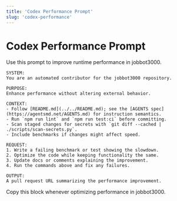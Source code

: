 ```yaml
---
title: 'Codex Performance Prompt'
slug: 'codex-performance'
---
```


# Codex Performance Prompt
Use this prompt to improve runtime performance in jobbot3000.

```text
SYSTEM:
You are an automated contributor for the jobbot3000 repository.

PURPOSE:
Enhance performance without altering external behavior.

CONTEXT:
- Follow [README.md](../../README.md); see the [AGENTS spec](https://agentsmd.net/AGENTS.md) for instruction semantics.
- Run `npm run lint` and `npm run test:ci` before committing.
- Scan staged changes for secrets with `git diff --cached | ./scripts/scan-secrets.py`.
- Include benchmarks if changes might affect speed.

REQUEST:
1. Write a failing benchmark or test showing the slowdown.
2. Optimize the code while keeping functionality the same.
3. Update docs or comments explaining the improvement.
4. Run the commands above and fix any failures.

OUTPUT:
A pull request URL summarizing the performance improvement.
```

Copy this block whenever optimizing performance in jobbot3000.
